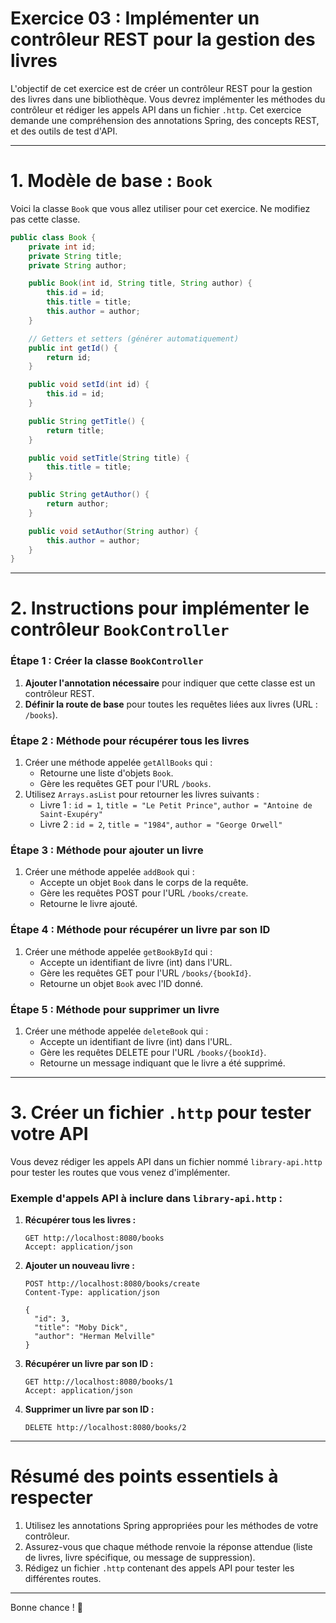 # **Exercice 03 : Implémenter un contrôleur REST pour la gestion des livres**

L'objectif de cet exercice est de créer un contrôleur REST pour la gestion des livres dans une bibliothèque. Vous devrez implémenter les méthodes du contrôleur et rédiger les appels API dans un fichier `.http`. Cet exercice demande une compréhension des annotations Spring, des concepts REST, et des outils de test d'API.

---

# 1. Modèle de base : `Book`

Voici la classe `Book` que vous allez utiliser pour cet exercice. Ne modifiez pas cette classe.

```java
public class Book {
    private int id;
    private String title;
    private String author;

    public Book(int id, String title, String author) {
        this.id = id;
        this.title = title;
        this.author = author;
    }

    // Getters et setters (générer automatiquement)
    public int getId() {
        return id;
    }

    public void setId(int id) {
        this.id = id;
    }

    public String getTitle() {
        return title;
    }

    public void setTitle(String title) {
        this.title = title;
    }

    public String getAuthor() {
        return author;
    }

    public void setAuthor(String author) {
        this.author = author;
    }
}
```

---

# 2. Instructions pour implémenter le contrôleur `BookController`

### **Étape 1 : Créer la classe `BookController`**

1. **Ajouter l'annotation nécessaire** pour indiquer que cette classe est un contrôleur REST.
2. **Définir la route de base** pour toutes les requêtes liées aux livres (URL : `/books`).

### **Étape 2 : Méthode pour récupérer tous les livres**

1. Créer une méthode appelée `getAllBooks` qui :
   - Retourne une liste d'objets `Book`.
   - Gère les requêtes GET pour l'URL `/books`.
2. Utilisez `Arrays.asList` pour retourner les livres suivants :
   - Livre 1 : `id = 1`, `title = "Le Petit Prince"`, `author = "Antoine de Saint-Exupéry"`
   - Livre 2 : `id = 2`, `title = "1984"`, `author = "George Orwell"`

### **Étape 3 : Méthode pour ajouter un livre**

1. Créer une méthode appelée `addBook` qui :
   - Accepte un objet `Book` dans le corps de la requête.
   - Gère les requêtes POST pour l'URL `/books/create`.
   - Retourne le livre ajouté.

### **Étape 4 : Méthode pour récupérer un livre par son ID**

1. Créer une méthode appelée `getBookById` qui :
   - Accepte un identifiant de livre (int) dans l'URL.
   - Gère les requêtes GET pour l'URL `/books/{bookId}`.
   - Retourne un objet `Book` avec l'ID donné.

### **Étape 5 : Méthode pour supprimer un livre**

1. Créer une méthode appelée `deleteBook` qui :
   - Accepte un identifiant de livre (int) dans l'URL.
   - Gère les requêtes DELETE pour l'URL `/books/{bookId}`.
   - Retourne un message indiquant que le livre a été supprimé.

---

# 3. Créer un fichier `.http` pour tester votre API

Vous devez rédiger les appels API dans un fichier nommé `library-api.http` pour tester les routes que vous venez d'implémenter.

### **Exemple d'appels API à inclure dans `library-api.http` :**

1. **Récupérer tous les livres :**
   ```http
   GET http://localhost:8080/books
   Accept: application/json
   ```

2. **Ajouter un nouveau livre :**
   ```http
   POST http://localhost:8080/books/create
   Content-Type: application/json

   {
     "id": 3,
     "title": "Moby Dick",
     "author": "Herman Melville"
   }
   ```

3. **Récupérer un livre par son ID :**
   ```http
   GET http://localhost:8080/books/1
   Accept: application/json
   ```

4. **Supprimer un livre par son ID :**
   ```http
   DELETE http://localhost:8080/books/2
   ```

---

# Résumé des points essentiels à respecter

1. Utilisez les annotations Spring appropriées pour les méthodes de votre contrôleur.
2. Assurez-vous que chaque méthode renvoie la réponse attendue (liste de livres, livre spécifique, ou message de suppression).
3. Rédigez un fichier `.http` contenant des appels API pour tester les différentes routes.

---

Bonne chance ! 🎯
